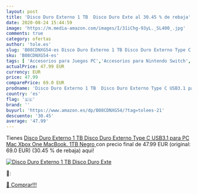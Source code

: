 ```yaml
---
layout: post
title: 'Disco Duro Externo 1 TB  Disco Duro Exte al 30.45 % de rebaja'
date: 2020-08-24 15:44:59
image: 'https://m.media-amazon.com/images/I/31iChg-93yL._SL400_.jpg'
comments: true
category: ofertas
author: 'tole.es'
slug: 'B08CDNXG54-es Disco Duro Externo 1 TB Disco Duro Externo Type C USB3.1...'
sku: 'B08CDNXG54-es'
tags: [ 'Accesorios para Juegos PC','Accesorios para Nintendo Switch','Hardware y juegos para Nintendo Switch','Juegos y Accesorios para PC','Mandos para Nintendo Switch','Videojuegos','xbox', ]
actualPrice: 47.99 EUR
currency: EUR
price: 47.99
comparePrice: 69.0 EUR
prodname: 'Disco Duro Externo 1 TB  Disco Duro Externo Type C USB3.1 para PC  Mac  Xbox One  MacBook. 1TB Negro '
country: 'es'
flag: '🇪🇸'
brand: ''
buyurl: 'https://www.amazon.es/dp/B08CDNXG54/?tag=tolees-21'
descuento: '30.45'
average: '47.99'
---
```


Tienes [Disco Duro Externo 1 TB  Disco Duro Externo Type C USB3.1 para PC  Mac  Xbox One  MacBook. 1TB Negro ](https://www.amazon.es/dp/B08CDNXG54/?tag=tolees-21) con precio final de  47.99 EUR (original: 69.0 EUR) (30.45 %  de rebaja) aqui!

[![Disco Duro Externo 1 TB  Disco Duro Exte](https://m.media-amazon.com/images/I/31iChg-93yL._SL400_.jpg)](https://www.amazon.es/dp/B08CDNXG54/?tag=tolees-21)

🔎:


[🛒 Comprar!!!](https://www.amazon.es/dp/B08CDNXG54/?tag=tolees-21)
